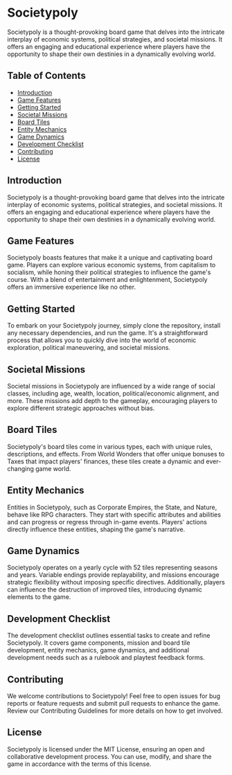 
# Societypoly

Societypoly is a thought-provoking board game that delves into the intricate interplay of economic systems, political strategies, and societal missions. It offers an engaging and educational experience where players have the opportunity to shape their own destinies in a dynamically evolving world.

## Table of Contents

- [Introduction](#introduction)
- [Game Features](Gameplay.md)
- [Getting Started](#getting-started)
- [Societal Missions](#societal-missions)
- [Board Tiles](#board-tiles)
- [Entity Mechanics](#entity-mechanics)
- [Game Dynamics](#game-dynamics)
- [Development Checklist](#development-checklist)
- [Contributing](#contributing)
- [License](#license)

## Introduction

Societypoly is a thought-provoking board game that delves into the intricate interplay of economic systems, political strategies, and societal missions. It offers an engaging and educational experience where players have the opportunity to shape their own destinies in a dynamically evolving world.

## Game Features

Societypoly boasts features that make it a unique and captivating board game. Players can explore various economic systems, from capitalism to socialism, while honing their political strategies to influence the game's course. With a blend of entertainment and enlightenment, Societypoly offers an immersive experience like no other.

## Getting Started

To embark on your Societypoly journey, simply clone the repository, install any necessary dependencies, and run the game. It's a straightforward process that allows you to quickly dive into the world of economic exploration, political maneuvering, and societal missions.

## Societal Missions

Societal missions in Societypoly are influenced by a wide range of social classes, including age, wealth, location, political/economic alignment, and more. These missions add depth to the gameplay, encouraging players to explore different strategic approaches without bias.

## Board Tiles

Societypoly's board tiles come in various types, each with unique rules, descriptions, and effects. From World Wonders that offer unique bonuses to Taxes that impact players' finances, these tiles create a dynamic and ever-changing game world.

## Entity Mechanics

Entities in Societypoly, such as Corporate Empires, the State, and Nature, behave like RPG characters. They start with specific attributes and abilities and can progress or regress through in-game events. Players' actions directly influence these entities, shaping the game's narrative.

## Game Dynamics

Societypoly operates on a yearly cycle with 52 tiles representing seasons and years. Variable endings provide replayability, and missions encourage strategic flexibility without imposing specific directives. Additionally, players can influence the destruction of improved tiles, introducing dynamic elements to the game.

## Development Checklist

The development checklist outlines essential tasks to create and refine Societypoly. It covers game components, mission and board tile development, entity mechanics, game dynamics, and additional development needs such as a rulebook and playtest feedback forms.

## Contributing

We welcome contributions to Societypoly! Feel free to open issues for bug reports or feature requests and submit pull requests to enhance the game. Review our Contributing Guidelines for more details on how to get involved.

## License

Societypoly is licensed under the MIT License, ensuring an open and collaborative development process. You can use, modify, and share the game in accordance with the terms of this license.
<!--stackedit_data:
eyJoaXN0b3J5IjpbLTE2NzAyNDIyNzJdfQ==
-->